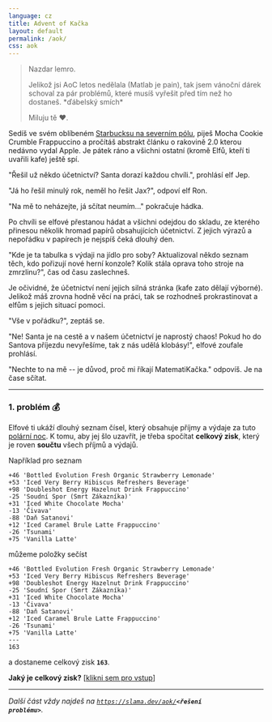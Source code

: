 ```yaml
---
language: cz
title: Advent of Kačka
layout: default
permalink: /aok/
css: aok
---
```


> Nazdar lemro.
> 
> Jelikož jsi AoC letos nedělala (Matlab je pain), tak jsem vánoční dárek schoval za pár problémů, které musíš vyřešit před tím než ho dostaneš. \*ďábelský smích\*
> 
> Miluju tě <span class="nostyle">❤️</span>.

Sedíš ve svém oblíbeném [Starbucksu na severním pólu](https://www.starbucks.com/store-locator/store/1011975/safeway-north-pole-1821-301-n-santa-claus-lane-north-pole-ak-997056081-us), piješ Mocha Cookie Crumble Frappuccino a pročítáš abstrakt článku o rakovině 2.0 kterou nedávno vydal Apple.
Je pátek ráno a všichni ostatní (kromě Elfů, kteří ti uvařili kafe) ještě spí.

<span class="quote">"Řešil už někdo účetnictví? Santa dorazí každou chvíli."</span>, prohlásí elf Jep.

<span class="quote">"Já ho řešil minulý rok, neměl ho řešit Jax?"</span>, odpoví elf Ron.

<span class="quote">"Na mě to neházejte, já sčítat neumím..."</span> pokračuje hádka.

Po chvíli se elfové přestanou hádat a všichni odejdou do skladu, ze kterého přinesou několik hromad papírů obsahujících účetnictví.
Z jejich výrazů a nepořádku v papírech je nejspíš čeká dlouhý den.

<span class="quote">"Kde je ta tabulka s výdaji na jídlo pro soby? Aktualizoval někdo seznam těch, kdo pořizují nové herní konzole? Kolik stála oprava toho stroje na zmrzlinu?"</span>, čas od času zaslechneš.

Je očividné, že účetnictví není jejich silná stránka (kafe zato dělají výborné).
Jelikož máš zrovna hodně věcí na práci, tak se rozhodneš prokrastinovat a elfům s jejich situací pomoci.

<span class="quote">"Vše v pořádku?"</span>, zeptáš se.

<span class="quote">"Ne! Santa je na cestě a v našem účetnictví je naprostý chaos! Pokud ho do Santova příjezdu nevyřešíme, tak z nás udělá klobásy!"</span>, elfové zoufale prohlásí.

<span class="quote">"Nechte to na mě -- je důvod, proč mi říkají MatematiKačka."</span> odpovíš. Je na čase sčítat.

---

### 1. problém 💰

Elfové ti ukáží dlouhý seznam čísel, který obsahuje příjmy a výdaje za tuto [polární noc](https://en.wikipedia.org/wiki/Polar_night).
K tomu, aby jej šlo uzavřít, je třeba spočítat **celkový zisk**, který je roven **součtu** všech příjmů a výdajů.

Například pro seznam

<div class="language-plaintext highlighter-rouge"><div class="highlight"><pre class="highlight"><code>+46 'Bottled Evolution Fresh Organic Strawberry Lemonade'
+53 'Iced Very Berry Hibiscus Refreshers Beverage'
+98 'Doubleshot Energy Hazelnut Drink Frappuccino'
-25 'Soudní Spor (Smrt Zákazníka)'
+31 'Iced White Chocolate Mocha'
-13 'Čivava'
-88 'Daň Satanovi'
+12 'Iced Caramel Brule Latte Frappuccino'
-26 'Tsunami'
+75 'Vanilla Latte'
</code></pre></div></div>

můžeme položky sečíst

<div class="language-plaintext highlighter-rouge"><div class="highlight"><pre class="highlight"><code><span class='green'>+46</span> <span class="gray">'Bottled Evolution Fresh Organic Strawberry Lemonade'</span>
<span class='green'>+53</span> <span class="gray">'Iced Very Berry Hibiscus Refreshers Beverage'</span>
<span class='green'>+98</span> <span class="gray">'Doubleshot Energy Hazelnut Drink Frappuccino'</span>
<span class='red'>-25</span> <span class="gray">'Soudní Spor (Smrt Zákazníka)'</span>
<span class='green'>+31</span> <span class="gray">'Iced White Chocolate Mocha'</span>
<span class='red'>-13</span> <span class="gray">'Čivava'</span>
<span class='red'>-88</span> <span class="gray">'Daň Satanovi'</span>
<span class='green'>+12</span> <span class="gray">'Iced Caramel Brule Latte Frappuccino'</span>
<span class='red'>-26</span> <span class="gray">'Tsunami'</span>
<span class='green'>+75</span> <span class="gray">'Vanilla Latte'</span>
---
163
</code></pre></div></div>

a dostaneme celkový zisk **`163`**.

**Jaký je celkový zisk?** [[klikni sem pro vstup](/aok/acka.in)]

---

_Další část vždy najdeš na <code class="language-plaintext highlighter-rouge">https://slama.dev/aok/<strong>&lt;řešení problému&gt;</strong></code>._
